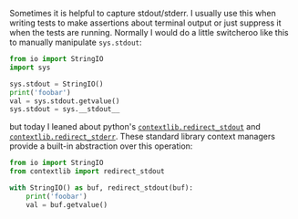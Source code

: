 <!--
.. title: Capturing stdout in python
.. slug: redirect-stdout
.. date: 2021-02-18 00:00:00
.. tags: python,testing
.. category: 
.. link: 
.. description: 
.. type: text
-->

Sometimes it is helpful to capture stdout/stderr. I usually use this when writing tests to make assertions about terminal output or just suppress it when the tests are running. Normally I would do a little switcheroo like this to manually manipulate `sys.stdout`:

```py
from io import StringIO 
import sys

sys.stdout = StringIO()
print('foobar')
val = sys.stdout.getvalue()
sys.stdout = sys.__stdout__
```

but today I leaned about python's [`contextlib.redirect_stdout`](https://docs.python.org/3/library/contextlib.html#contextlib.redirect_stdout) and [`contextlib.redirect_stderr`](https://docs.python.org/3/library/contextlib.html#contextlib.redirect_stderr). These standard library context managers provide a built-in abstraction over this operation:

```py
from io import StringIO 
from contextlib import redirect_stdout

with StringIO() as buf, redirect_stdout(buf):
    print('foobar')
    val = buf.getvalue()
```
